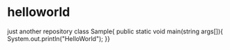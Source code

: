 # helloworld
just another repository
class Sample{
public static void main(string args[]){
System.out.println("HelloWorld");
}}
